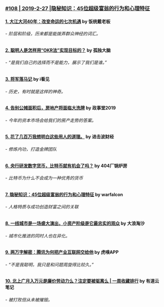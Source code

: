 ### [#108 | 2019-2-27 |隐秘知识：45位超级富翁的行为和心理特征 ](https://mp.weixin.qq.com/s/nsW8cUl1K1Nj6GlThfiiPA)
#### [1. 大江大河40年：改变命运的七次机遇](https://mp.weixin.qq.com/s/g4CXnLbBL6hzEHnISy5ylQ)  by 饭统戴老板
###### - 阶层和阶级，历来都是能拨弄群众神经的词汇。

#### [2. 聪明人是怎样用“OKR法”实现目标的？](https://mp.weixin.qq.com/s/rnYHBCZy6HeEH-QVS3MWqg) by 孤独大脑
###### - “是我们自己的选择而不是能力，展示了我们是谁。”

#### [3. 将军落马记](https://mp.weixin.qq.com/s/RNJjIiJ8MFnDMNO88E2xtw) by i看见
###### - 历史，有时就是这样的神奇。

#### [4. 告别公摊面积后，房地产将面临大洗牌](https://mp.weixin.qq.com/s/1A5oBz3O2x1x_y6QWvVQNA) by 政事堂2019
###### - 今年的资本市场会给我们的房产走势的答案。

#### [5. 花了几百万我想明白这些用人的道理。](https://mp.weixin.qq.com/s/HsgfVMGuorv-w4WNV-cc9g) by 进击波财经
###### - 修炼内功，打造金牌团队

#### [6. 央行研发数字货币，比特币就有机会了吗？](https://mp.weixin.qq.com/s/XYk8oyymuMhblJYJTMdA1g)  by 404厂锅炉房
###### - 比特币为什么不会成为一种优秀的货币

#### [7. 隐秘知识：45位超级富翁的行为和心理特征](https://mp.weixin.qq.com/s/kNNuYpkzUAiPO3nkSlXwww) by warfalcon
###### - 人格特质与成功创造财富之间的关联

#### [8. 一线城市是一场盛大演出，小资产阶级是它最忠实的观众](https://mp.weixin.qq.com/s/sDpBTEpCqPX_ETcPFZ0zXA) by 大浪淘沙
###### - 城市化推进的同时人也在异化。

#### [9. 两万字解密：腾讯为何把产业互联网交给他](https://mp.weixin.qq.com/s/YtRuoELnsn8hdZ_27l3N6Q) by 虎嗅APP
###### -  “不是我聪明，我只是和问题周旋得比较久。”

#### [10. 北上广月入万元是廉价劳动力么？注定要被驱离么 | 一周收藏排行](https://mp.weixin.qq.com/s/A_SdqtcCAGaLwydpkuOvWQ) by 有道云笔记
###### - 被打败但从未被摧毁。
